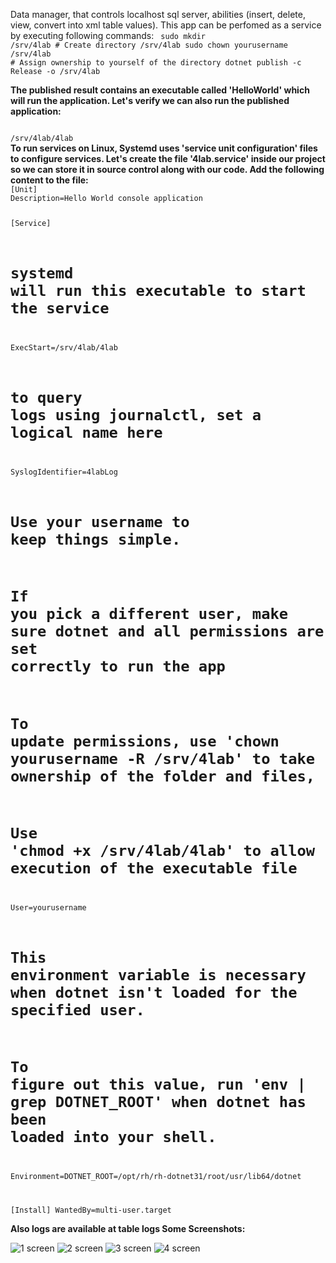 Data manager, that controls localhost sql server, abilities (insert, delete, view, convert into xml table values). This app can be perfomed as a service by executing following commands:
<code>
sudo mkdir /srv/4lab # Create directory /srv/4lab
sudo chown yourusername /srv/4lab # Assign ownership to yourself of the directory
dotnet publish -c Release -o /srv/4lab
</code>

<b>The published result contains an executable called 'HelloWorld' which will run the application. Let's verify we can also run the published application:</b>

<code>
/srv/4lab/4lab
</code>

<b>
To run services on Linux, Systemd uses 'service unit configuration' files to configure services.
Let's create the file '4lab.service' inside our project so we can store it in source control along with our code. Add the following content to the file:
</b>

<code>
[Unit]
Description=Hello World console application

[Service]

# systemd will run this executable to start the service

ExecStart=/srv/4lab/4lab

# to query logs using journalctl, set a logical name here

SyslogIdentifier=4labLog

# Use your username to keep things simple.

# If you pick a different user, make sure dotnet and all permissions are set correctly to run the app

# To update permissions, use 'chown yourusername -R /srv/4lab' to take ownership of the folder and files,

# Use 'chmod +x /srv/4lab/4lab' to allow execution of the executable file

User=yourusername

# This environment variable is necessary when dotnet isn't loaded for the specified user.

# To figure out this value, run 'env | grep DOTNET_ROOT' when dotnet has been loaded into your shell.

Environment=DOTNET_ROOT=/opt/rh/rh-dotnet31/root/usr/lib64/dotnet

[Install]
WantedBy=multi-user.target
</code>

<b>
Also logs are available at table logs
</b>

<b>
Some Screenshots:
</b>

![1 screen](../master/Screenshots/1.png)
![2 screen](../master/Screenshots/2.png)
![3 screen](../master/Screenshots/3.png)
![4 screen](../master/Screenshots/4.png)
